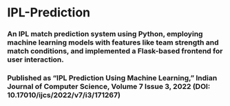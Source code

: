 # IPL-Prediction

### An IPL match prediction system using Python, employing machine learning models with features like team strength and match conditions, and implemented a Flask-based frontend for user interaction.

### Published as “IPL Prediction Using Machine Learning,” Indian Journal of Computer Science, Volume 7 Issue 3, 2022 (DOI: 10.17010/ijcs/2022/v7/i3/171267)
